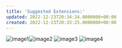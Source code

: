 ```yaml
---
title: 'Suggested Extensions:'
updated: 2022-12-23T20:34:24.0000000+00:00
created: 2022-12-23T20:33:25.0000000+00:00
---
```


![image1](../../../../_resources/image1-88.png)![image2](../../../../_resources/image2-70.png)
![image3](../../../../_resources/image3-60.png)
![image4](../../../../_resources/image4-51.png)
